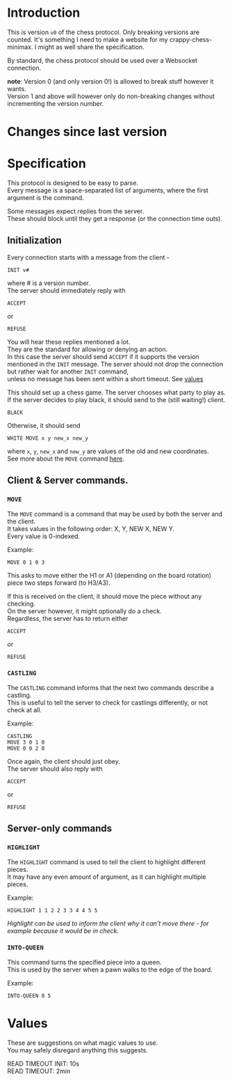 # Introduction

This is version `v0` of the chess protocol.
Only breaking versions are counted.
It's something I need to make a website for my crappy-chess-minimax.
I might as well share the specification.

By standard, the chess protocol should be used over a Websocket connection.

**note**: Version 0 (and only version 0!) is allowed to break stuff however it wants.  
Version 1 and above will however only do non-breaking changes without incrementing the
version number.

# Changes since last version

# Specification

This protocol is designed to be easy to parse.  
Every message is a space-separated list of arguments,
where the first argument is the command.

Some messages expect replies from the server.  
These should block until they get a response (or the connection time outs).

## Initialization

Every connection starts with a message from the client -
```
INIT v#
```
where # is a version number.  
The server should immediately reply with
```
ACCEPT
```
or
```
REFUSE
```
You will hear these replies mentioned a lot.  
They are the standard for allowing or denying an action.  
In this case the server should send `ACCEPT` if it supports the version
mentioned in the `INIT` message.
The server should not drop the connection but rather wait for another `INIT` command,  
unless no message has been sent within a short timeout. See [values](#values)

This should set up a chess game. The server chooses what party to play as.  
If the server decides to play black, it should send to the (still waiting!) client.  
```
BLACK
```
Otherwise, it should send
```
WHITE MOVE x y new_x new_y
```
where `x`, `y`, `new_x` and `new_y` are values of the old and new coordinates.  
See more about the `MOVE` command [here](#move).

## Client & Server commands.

### `MOVE`

The `MOVE` command is a command that may be used by both the server and the client.  
It takes values in the following order: X, Y, NEW X, NEW Y.  
Every value is 0-indexed.

Example:
```
MOVE 0 1 0 3
```
This asks to move either the H1 or A1 (depending on the board rotation) piece two steps forward (to H3/A3).

If this is received on the client, it should move the piece without any checking.  
On the server however, it might optionally do a check.  
Regardless, the server has to return either
```
ACCEPT
```
or
```
REFUSE
```

### `CASTLING`

The `CASTLING` command informs that the next two commands describe a castling.  
This is useful to tell the server to check for castlings differently, or not check at all.

Example:
```
CASTLING
MOVE 3 0 1 0
MOVE 0 0 2 0
```

Once again, the client should just obey.  
The server should also reply with
```
ACCEPT
```
or
```
REFUSE
```

## Server-only commands

### `HIGHLIGHT`

The `HIGHLIGHT` command is used to tell the client to highlight different pieces.  
It may have any even amount of argument, as it can highlight multiple pieces.  

Example:
```
HIGHLIGHT 1 1 2 2 3 3 4 4 5 5
```
*Highlight can be used to inform the client why it can't move there - for example because it would be in check.*

### `INTO-QUEEN`

This command turns the specified piece into a queen.  
This is used by the server when a pawn walks to the edge of the board.

Example:
```
INTO-QUEEN 0 5
```

# Values

These are suggestions on what magic values to use.  
You may safely disregard anything this suggests.

READ TIMEOUT INIT: 10s  
READ TIMEOUT:      2min
